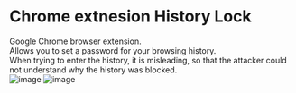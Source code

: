 # Chrome extnesion History Lock
Google Chrome browser extension.  
Allows you to set a password for your browsing history.  
When trying to enter the history, it is misleading, so that the attacker could not understand why the history was blocked.  
![image](https://user-images.githubusercontent.com/80056425/196208757-a5a9fd10-f5d3-459d-bd87-70e3b31ff48a.png)
![image](https://user-images.githubusercontent.com/80056425/196208780-45d2858d-2e59-48b2-9443-2a6a97b1759a.png)
